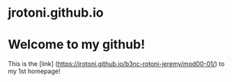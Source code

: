 # jrotoni.github.io
# Welcome to my github!
This is the [link] (https://jrotoni.github.io/b3nc-rotoni-jeremy/mod00-01/) to my 1st homepage!
